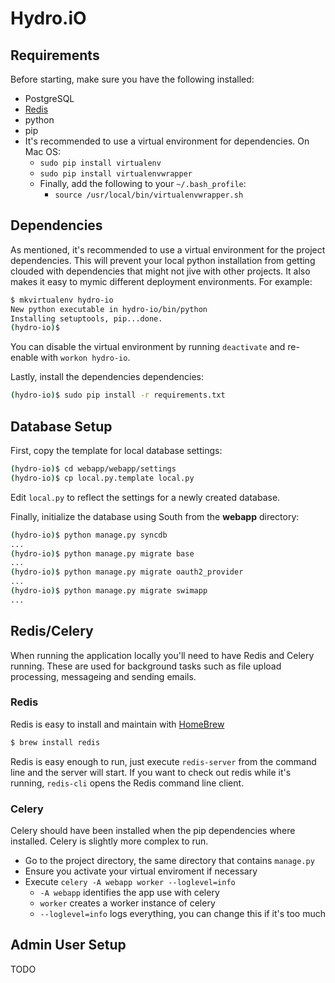 # Hydro.iO

## Requirements

Before starting, make sure you have the following installed:

* PostgreSQL
* [Redis](#redis)
* python
* pip
* It's recommended to use a virtual environment for dependencies.  On Mac OS:
    * `sudo pip install virtualenv`
    * `sudo pip install virtualenvwrapper`
    * Finally, add the following to your `~/.bash_profile`:
        * `source /usr/local/bin/virtualenvwrapper.sh`

## Dependencies
As mentioned, it's recommended to use a virtual environment for the project dependencies.  This will prevent your local python installation from getting clouded with dependencies that might not jive with other projects.  It also makes it easy to mymic different deployment environments.  For example:

```bash
$ mkvirtualenv hydro-io
New python executable in hydro-io/bin/python
Installing setuptools, pip...done.
(hydro-io)$
```

You can disable the virtual environment by running `deactivate` and re-enable with `workon hydro-io`.

Lastly, install the dependencies dependencies:

```bash
(hydro-io)$ sudo pip install -r requirements.txt
```

## Database Setup
First, copy the template for local database settings:

```bash
(hydro-io)$ cd webapp/webapp/settings
(hydro-io)$ cp local.py.template local.py
```

Edit `local.py` to reflect the settings for a newly created database.

Finally, initialize the database using South from the __webapp__ directory:

```bash
(hydro-io)$ python manage.py syncdb
...
(hydro-io)$ python manage.py migrate base
...
(hydro-io)$ python manage.py migrate oauth2_provider
...
(hydro-io)$ python manage.py migrate swimapp
...
```

## Redis/Celery

When running the application locally you'll need to have Redis and Celery
running. These are used for background tasks such as file upload processing,
messageing and sending emails.

### <a name="redis"></a>Redis

Redis is easy to install and maintain with [HomeBrew](http://brew.sh)

```bash
$ brew install redis
```

Redis is easy enough to run, just execute `redis-server` from the command line
and the server will start. If you want to check out redis while it's running,
`redis-cli` opens the Redis command line client.

### Celery

Celery should have been installed when the pip dependencies where installed.
Celery is slightly more complex to run.

* Go to the project directory, the same directory that contains `manage.py`
* Ensure you activate your virtual enviroment if necessary
* Execute `celery -A webapp worker --loglevel=info`
    * `-A webapp` identifies the app use with celery
    * `worker` creates a worker instance of celery
    * `--loglevel=info` logs everything, you can change this if it's too much


## Admin User Setup
TODO
